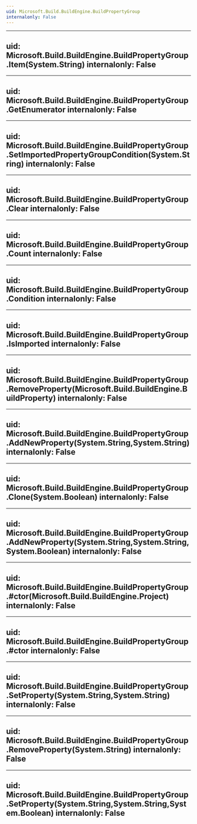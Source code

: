 ```yaml
---
uid: Microsoft.Build.BuildEngine.BuildPropertyGroup
internalonly: False
---
```


---
uid: Microsoft.Build.BuildEngine.BuildPropertyGroup.Item(System.String)
internalonly: False
---

---
uid: Microsoft.Build.BuildEngine.BuildPropertyGroup.GetEnumerator
internalonly: False
---

---
uid: Microsoft.Build.BuildEngine.BuildPropertyGroup.SetImportedPropertyGroupCondition(System.String)
internalonly: False
---

---
uid: Microsoft.Build.BuildEngine.BuildPropertyGroup.Clear
internalonly: False
---

---
uid: Microsoft.Build.BuildEngine.BuildPropertyGroup.Count
internalonly: False
---

---
uid: Microsoft.Build.BuildEngine.BuildPropertyGroup.Condition
internalonly: False
---

---
uid: Microsoft.Build.BuildEngine.BuildPropertyGroup.IsImported
internalonly: False
---

---
uid: Microsoft.Build.BuildEngine.BuildPropertyGroup.RemoveProperty(Microsoft.Build.BuildEngine.BuildProperty)
internalonly: False
---

---
uid: Microsoft.Build.BuildEngine.BuildPropertyGroup.AddNewProperty(System.String,System.String)
internalonly: False
---

---
uid: Microsoft.Build.BuildEngine.BuildPropertyGroup.Clone(System.Boolean)
internalonly: False
---

---
uid: Microsoft.Build.BuildEngine.BuildPropertyGroup.AddNewProperty(System.String,System.String,System.Boolean)
internalonly: False
---

---
uid: Microsoft.Build.BuildEngine.BuildPropertyGroup.#ctor(Microsoft.Build.BuildEngine.Project)
internalonly: False
---

---
uid: Microsoft.Build.BuildEngine.BuildPropertyGroup.#ctor
internalonly: False
---

---
uid: Microsoft.Build.BuildEngine.BuildPropertyGroup.SetProperty(System.String,System.String)
internalonly: False
---

---
uid: Microsoft.Build.BuildEngine.BuildPropertyGroup.RemoveProperty(System.String)
internalonly: False
---

---
uid: Microsoft.Build.BuildEngine.BuildPropertyGroup.SetProperty(System.String,System.String,System.Boolean)
internalonly: False
---
